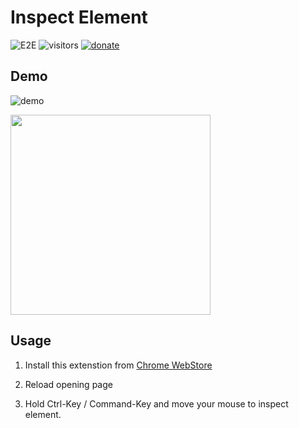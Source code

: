 # Inspect Element

![E2E](https://github.com/iendeavor/inspect-element/workflows/CI/badge.svg)
![visitors](https://visitor-badge.glitch.me/badge?page_id=iendeavor.inspect-element)
[![donate](https://img.shields.io/badge/buy%20me%20a%20coffee-donate-orange)](https://www.buymeacoffee.com/iendeavor)

## Demo

![demo](./demo/usage.gif)

<div style="margin: 0 auto;"><img src="./demo/popup.png" style="width: 320px;" /></div>

## Usage

1. Install this extenstion from [Chrome WebStore](https://chrome.google.com/webstore/detail/inspect-element/flgcpmeleoikcibkiaiindbcjeldcogp)

2. Reload opening page

3. Hold Ctrl-Key / Command-Key and move your mouse to inspect element.
